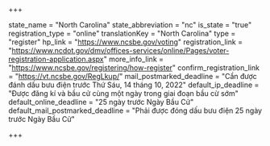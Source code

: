 +++

state_name = "North Carolina"
state_abbreviation = "nc"
is_state = "true"
registration_type = "online"
translationKey = "North Carolina"
type = "register"
hp_link = "https://www.ncsbe.gov/voting"
registration_link = "https://www.ncdot.gov/dmv/offices-services/online/Pages/voter-registration-application.aspx"
more_info_link = "https://www.ncsbe.gov/registering/how-register"
confirm_registration_link = "https://vt.ncsbe.gov/RegLkup/"
mail_postmarked_deadline = "Cần được đánh dấu bưu điện trước Thứ Sáu, 14 tháng 10, 2022"
default_ip_deadline = "Được đăng kí và bầu cử cùng một ngày trong giai đoạn bầu cừ sớm"
default_online_deadline = "25 ngày trước Ngày Bầu Cử"
default_mail_postmarked_deadline = "Phải được đóng dấu bưu điện 25 ngày trước Ngày Bầu Cử"

+++